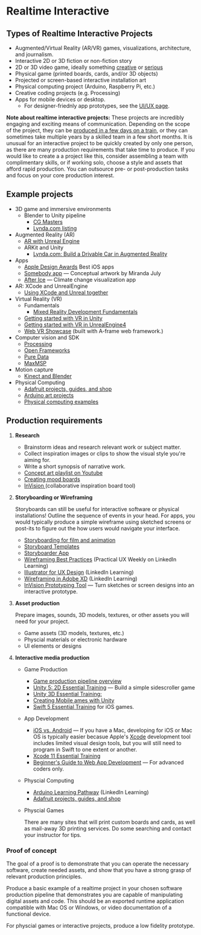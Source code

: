 # Realtime Interactive

## Types of Realtime Interactive Projects

* Augmented/Virtual Reality \(AR/VR\) games, visualizations, architecture, and journalism. 
* Interactive 2D or 3D fiction or non-fiction story
* 2D or 3D video game, ideally something [creative](https://thegameawards.com/nominees/fresh-indie-game) or [serious](https://en.wikipedia.org/wiki/Serious_game)
* Physical game \(printed boards, cards, and/or 3D objects\)
* Projected or screen-based interactive installation art
* Physical computing project \(Arduino, Raspberry Pi, etc.\)
* Creative coding projects \(e.g. Processing)
* Apps for mobile devices or desktop. 
   * For designer-friednly app prototypes, see the [UI/UX page](products-services.md).


**Note about realtime interactive projects:** These projects are incredibly engaging and exciting means of communication. Depending on the scope of the project, they can be [produced in a few days on a train](https://trainjam.com/), or they can sometimes take multiple years by a skilled team in a few short months. It is unusual for an interactive project to be quickly created by only one person, as there are many production requirements that take time to produce. If you would like to create a a project like this, consider assembling a team with complimentary skills, or if working solo, choose a style and assets that afford rapid production. You can outsource pre- or post-production tasks and focus on your core production interest.

## Example projects

* 3D game and immersive environments
  * Blender to Unity pipeline
    * [CG Masters](https://cgmasters.net/free-tutorials/creating-games-with-unity-and-blender/)
    * [Lynda.com listing](https://www.lynda.com/search?q=blender+unity)
* Augmented Reality \(AR\)
  * [AR with Unreal Engine](https://www.lynda.com/Software-Development-tutorials/AR-Unreal-Engine/647670/707639-4.html?org=psu.edu)
  * ARKit and Unity
    * [Lynda.com: Build a Drivable Car in Augmented Reality](https://www.linkedin.com/learning/arkit-and-unity-build-a-drivable-car-in-augmented-reality/introduction?u=76811570)
* Apps
   * [Apple Design Awards](https://developer.apple.com/design/awards/) Best iOS apps
   * [Somebody app](http://somebodyapp.com/) — Conceptual artwork by Miranda July
   * [After Ice](https://www.climatecentral.org/news/app-sea-level-rise-21374) — Climate change visualization app
* AR: XCode and UnrealEngine
    * [Using XCode and Unreal together](https://www.linkedin.com/learning/introduction-to-ar-with-unreal-and-xcode-for-developers/welcome?u=76811570)
* Virtual Reality \(VR\)
  * Fundamentals
    * [Mixed Reality Development Fundamentals](https://www.linkedin.com/learning/mixed-reality-development-fundamentals/introduction?u=76811570)
  * [Getting started with VR in Unity](https://learn.unity.com/tutorial/vr-best-practice) 
  * [Getting started with VR in UnrealEngine4](https://www.tomlooman.com/getting-started-with-vr/)
  * [Web VR Showcase](https://aframe.io/showcase/) \(built with A-frame web framework.\)
* Computer vision and SDK
  * [Processing](https://processing.org/)
  * [Open Frameworks](https://openframeworks.cc/)
  * [Pure Data](https://puredata.info/)
  * [MaxMSP](https://cycling74.com/products/max/)
* Motion capture
  * [Kinect and Blender](https://www.youtube.com/watch?v=1UPZtS5LVvw)
* Physical Computing
   * [Adafruit projects, guides, and shop](https://learn.adafruit.com/)
   * [Arduino art projects](https://create.arduino.cc/projecthub/projects/tags/art)
   * [Physical computing examples](https://sunnie-sva-physicalcomputing.tumblr.com/)


## Production requirements

1. **Research**

   * Brainstorm ideas and research relevant work or subject matter.
   * Collect inspiration images or clips to show the visual style you're aiming for. 
   * Write a short synopsis of narrative work.
   * [Concept art playlist on Youtube](https://www.youtube.com/playlist?list=PLMgH0Xj7qSJe6XXj--j_1QyJoztbbq45Z)
   * [Creating mood boards](https://www.linkedin.com/learning/developing-a-mood-board/welcome?u=76811570)
   * [InVision ](https://www.invisionapp.com/)\(collaborative inspiration board tool\)

2. **Storyboarding or Wireframing**

   Storyboards can still be useful for interactive software or physical installations! Outline the sequence of events in your head. For apps, you would typically produce a simple wireframe using sketched screens or post-its to figure out the how users would navigate your interface.

   
   * [Storyboarding for film and animation](https://www.youtube.com/watch?v=RQsvhq28sOI)
   * [Storyboard Templates](https://boords.com/storyboard-template)
   * [Storyboarder App](https://wonderunit.com/storyboarder/)
   * [Wireframing Best Practices](https://www.linkedin.com/learning/practical-ux-weekly-season-one/wireframing-best-practices?u=76811570) \(Practical UX Weekly on LinkedIn Learning\)
   * [Illustrator for UX Design](https://www.linkedin.com/learning/illustrator-for-ux-design/artboards-for-mobile-and-responsive-design?u=76811570) \(LinkedIn Learning\)
   * [Wireframing in Adobe XD](https://www.linkedin.com/learning/learning-adobe-xd-2/wireframe?u=76811570) (LinkedIn Learning\)
   * [InVision Prototyping Tool](https://www.invisionapp.com/cloud/prototype) — Turn sketches or screen designs into an interactive prototype.




3. **Asset production**

   Prepare images, sounds, 3D models, textures, or other assets you will need for your project.
   * Game assets \(3D models, textures, etc.\)
   * Physcial materials or electronic hardware
   * UI elements or designs

4. **Interactive media production**
   * Game Production
      * [Game production pipeline overview](https://www.researchgate.net/publication/267417785_Content_Creation_for_a_3D_Game_with_Maya_and_Unity_3D)
      * [Unity 5: 2D Essential Training](https://www.linkedin.com/learning/unity-5-2d-essential-training/animate-repeat-background-textures?u=76811570) — Build a simple sidescroller game
      * [Unity 3D Essential Training:](https://www.linkedin.com/learning/unity-3d-2019-essential-training/visualize-a-house-project-with-unity-2019?u=76811570)
      * [Creating Mobile ames with Unity](https://www.linkedin.com/learning/creating-mobile-games-with-unity/welcome?u=76811570)
      * [Swift 5 Essential Training](https://www.linkedin.com/learning/swift-5-essential-training/begin-an-adventure-with-swift-5?u=76811570) for iOS games.
   * App Development
      * [iOS vs. Android](https://theappsolutions.com/blog/development/ios-vs-android/) — If you have a Mac, developing for iOS or Mac OS is typically easier becasue Apple's [Xcode](https://developer.apple.com/xcode/) development tool includes limited visual design tools, but you will still need to program in Swift to one extent or another.
      * [Xcode 11 Essential Training](https://www.linkedin.com/learning/xcode-11-essential-training/learn-to-develop-for-the-apple-platforms?u=76811570)
      * [Beginner's Guide to Web App Development](https://www.budibase.com/blog/web-application-development/) — For advanced coders only.
   * Physcial Computing
      * [Arduino Learning Pathway](https://www.linkedin.com/learning/paths/become-an-arduino-developer?u=76811570) \(LinkedIn Learning\)
      * [Adafruit projects, guides, and shop](https://learn.adafruit.com/)
   * Physcial Games 
      
      There are many sites that will print custom boards and cards, as well as mail-away 3D printing services. Do some searching and contact your instructor for tips.

   

### Proof of concept

The goal of a proof is to demonstrate that you can operate the necessary software, create needed assets, and show that you have a strong grasp of relevant production principles.

Produce a basic example of a realtime project in your chosen software production pipeline that demonstrates you are capable of manipulating digital assets and code. This should be an exported runtime application compatible with Mac OS or Windows, or video documentation of a functional device.

For physcial games or interactive projects, produce a low fidelity prototype.

